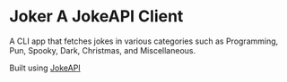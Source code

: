 # Joker A JokeAPI Client

A CLI app that fetches jokes in various categories such as Programming, Pun, Spooky, Dark, Christmas, and Miscellaneous.

Built using [JokeAPI](https://sv443.net/jokeapi/v2/)

